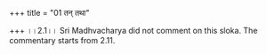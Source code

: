 +++
title = "01 तन् तथा"

+++
।।2.1।। Sri Madhvacharya did not comment on this sloka. The commentary
starts from 2.11.  
  
